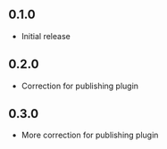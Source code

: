 ## 0.1.0

- Initial release

## 0.2.0

- Correction for publishing plugin

## 0.3.0

- More correction for publishing plugin
